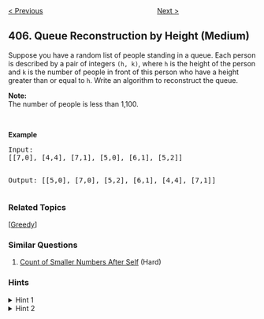 <!--|This file generated by command(leetcode description); DO NOT EDIT.    |-->
<!--+----------------------------------------------------------------------+-->
<!--|@author    Openset <openset.wang@gmail.com>                           |-->
<!--|@link      https://github.com/openset                                 |-->
<!--|@home      https://github.com/openset/leetcode                        |-->
<!--+----------------------------------------------------------------------+-->

[< Previous](https://github.com/openset/leetcode/tree/master/problems/convert-a-number-to-hexadecimal "Convert a Number to Hexadecimal")
　　　　　　　　　　　　　　　　
[Next >](https://github.com/openset/leetcode/tree/master/problems/trapping-rain-water-ii "Trapping Rain Water II")

## 406. Queue Reconstruction by Height (Medium)

<p>Suppose you have a random list of people standing in a queue. Each person is described by a pair of integers <code>(h, k)</code>, where <code>h</code> is the height of the person and <code>k</code> is the number of people in front of this person who have a height greater than or equal to <code>h</code>. Write an algorithm to reconstruct the queue.
</p>

<p><b>Note:</b><br />
The number of people is less than 1,100.
</p>

<br />

<p><b>Example</b>
<pre>
Input:
[[7,0], [4,4], [7,1], [5,0], [6,1], [5,2]]

Output:
[[5,0], [7,0], [5,2], [6,1], [4,4], [7,1]]
</pre>
</p>

### Related Topics
  [[Greedy](https://github.com/openset/leetcode/tree/master/tag/greedy/README.md)]

### Similar Questions
  1. [Count of Smaller Numbers After Self](https://github.com/openset/leetcode/tree/master/problems/count-of-smaller-numbers-after-self) (Hard)

### Hints
<details>
<summary>Hint 1</summary>
What can you say about the position of the shortest person? </br>
If the position of the shortest person is <i>i</i>, how many people would be in front of the shortest person?
</details>
<details>
<summary>Hint 2</summary>
Once you fix the position of the shortest person, what can you say about the position of the second shortest person?
</details>
